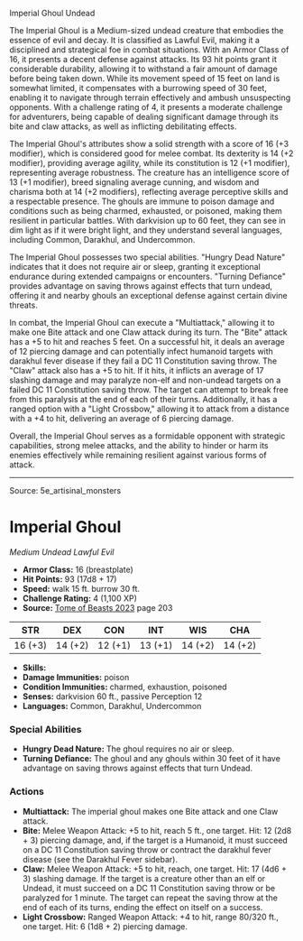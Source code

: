 <MonsterName/>Imperial Ghoul</MonsterName>
<CreatureType/>Undead</CreatureType>

<summary>The Imperial Ghoul is a Medium-sized undead creature that embodies the essence of evil and decay. It is classified as Lawful Evil, making it a disciplined and strategical foe in combat situations. With an Armor Class of 16, it presents a decent defense against attacks. Its 93 hit points grant it considerable durability, allowing it to withstand a fair amount of damage before being taken down. While its movement speed of 15 feet on land is somewhat limited, it compensates with a burrowing speed of 30 feet, enabling it to navigate through terrain effectively and ambush unsuspecting opponents. With a challenge rating of 4, it presents a moderate challenge for adventurers, being capable of dealing significant damage through its bite and claw attacks, as well as inflicting debilitating effects.</summary>

<detail>

The Imperial Ghoul's attributes show a solid strength with a score of 16 (+3 modifier), which is considered good for melee combat. Its dexterity is 14 (+2 modifier), providing average agility, while its constitution is 12 (+1 modifier), representing average robustness. The creature has an intelligence score of 13 (+1 modifier), breed signaling average cunning, and wisdom and charisma both at 14 (+2 modifiers), reflecting average perceptive skills and a respectable presence. The ghouls are immune to poison damage and conditions such as being charmed, exhausted, or poisoned, making them resilient in particular battles. With darkvision up to 60 feet, they can see in dim light as if it were bright light, and they understand several languages, including Common, Darakhul, and Undercommon.

The Imperial Ghoul possesses two special abilities. "Hungry Dead Nature" indicates that it does not require air or sleep, granting it exceptional endurance during extended campaigns or encounters. "Turning Defiance" provides advantage on saving throws against effects that turn undead, offering it and nearby ghouls an exceptional defense against certain divine threats.

In combat, the Imperial Ghoul can execute a "Multiattack," allowing it to make one Bite attack and one Claw attack during its turn. The "Bite" attack has a +5 to hit and reaches 5 feet. On a successful hit, it deals an average of 12 piercing damage and can potentially infect humanoid targets with darakhul fever disease if they fail a DC 11 Constitution saving throw. The "Claw" attack also has a +5 to hit. If it hits, it inflicts an average of 17 slashing damage and may paralyze non-elf and non-undead targets on a failed DC 11 Constitution saving throw. The target can attempt to break free from this paralysis at the end of each of their turns. Additionally, it has a ranged option with a "Light Crossbow," allowing it to attack from a distance with a +4 to hit, delivering an average of 6 piercing damage.

Overall, the Imperial Ghoul serves as a formidable opponent with strategic capabilities, strong melee attacks, and the ability to hinder or harm its enemies effectively while remaining resilient against various forms of attack.</detail>



---

Source: 5e_artisinal_monsters

# Imperial Ghoul

*Medium* *Undead* *Lawful Evil*

- **Armor Class:** 16 (breastplate)
- **Hit Points:** 93 (17d8 + 17)
- **Speed:** walk 15 ft. burrow 30 ft.
- **Challenge Rating:** 4 (1,100 XP)
- **Source:** [Tome of Beasts 2023](https://koboldpress.com/kpstore/product/tome-of-beasts-1-2023-edition/) page 203

| STR | DEX | CON | INT | WIS | CHA |
| --- | --- | --- | --- | --- | --- |
| 16 (+3) | 14 (+2) | 12 (+1) | 13 (+1) | 14 (+2) | 14 (+2) |

- **Skills:** 
- **Damage Immunities:** poison
- **Condition Immunities:** charmed, exhaustion, poisoned
- **Senses:** darkvision 60 ft., passive Perception 12
- **Languages:** Common, Darakhul, Undercommon

### Special Abilities

- **Hungry Dead Nature:** The ghoul requires no air or sleep.
- **Turning Defiance:** The ghoul and any ghouls within 30 feet of it have advantage on saving throws against effects that turn Undead.

### Actions

- **Multiattack:** The imperial ghoul makes one Bite attack and one Claw attack.
- **Bite:** Melee Weapon Attack: +5 to hit, reach 5 ft., one target. Hit: 12 (2d8 + 3) piercing damage, and, if the target is a Humanoid, it must succeed on a DC 11 Constitution saving throw or contract the darakhul fever disease (see the Darakhul Fever sidebar).
- **Claw:** Melee Weapon Attack: +5 to hit, reach, one target. Hit: 17 (4d6 + 3) slashing damage. If the target is a creature other than an elf or Undead, it must succeed on a DC 11 Constitution saving throw or be paralyzed for 1 minute. The target can repeat the saving throw at the end of each of its turns, ending the effect on itself on a success.
- **Light Crossbow:** Ranged Weapon Attack: +4 to hit, range 80/320 ft., one target. Hit: 6 (1d8 + 2) piercing damage.


